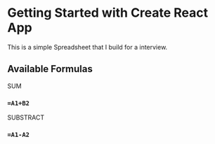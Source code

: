 # Getting Started with Create React App

This is a simple Spreadsheet that I build for a interview.

## Available Formulas

SUM

### `=A1+B2`

SUBSTRACT

### `=A1-A2`

